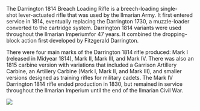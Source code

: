 The Darrington 1814 Breach Loading Rifle is a breech-loading single-shot lever-actuated rifle that was used by the Ilmarian Army. It first entered service in 1814, eventually replacing the Darrington 1730, a muzzle-loader converted to the cartridge system. Darrington 1814 variants were used throughout the Ilmarian Imperiumfor 47 years. It combined the dropping-block action first developed by Fitzgerald Darrington.

There were four main marks of the Darrington 1814 rifle produced: Mark I (released in Midyear 1814), Mark II, Mark III, and Mark IV. There was also an 1815 carbine version with variations that included a Garrison Artillery Carbine, an Artillery Carbine (Mark I, Mark II, and Mark III), and smaller versions designed as training rifles for military cadets. The Mark IV Darrington 1814 rifle ended production in 1830, but remained in service throughout the Ilmarian Imperium until the end of the Ilmarian Civil War.

![](1024px-Martini-Henry_m1871_-_England_-_AM.032017.png)